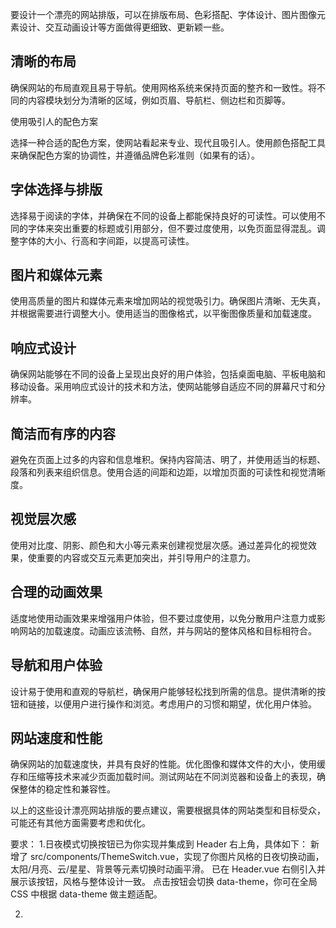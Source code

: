 要设计一个漂亮的网站排版，可以在排版布局、色彩搭配、字体设计、图片图像元素设计、交互动画设计等方面做得更细致、更新颖一些。

 
清晰的布局
-

确保网站的布局直观且易于导航。使用网格系统来保持页面的整齐和一致性。将不同的内容模块划分为清晰的区域，例如页眉、导航栏、侧边栏和页脚等。
 

使用吸引人的配色方案


选择一种合适的配色方案，使网站看起来专业、现代且吸引人。使用颜色搭配工具来确保配色方案的协调性，并遵循品牌色彩准则（如果有的话）。
 

字体选择与排版
-

选择易于阅读的字体，并确保在不同的设备上都能保持良好的可读性。可以使用不同的字体来突出重要的标题或引用部分，但不要过度使用，以免页面显得混乱。调整字体的大小、行高和字间距，以提高可读性。
 

图片和媒体元素
-

使用高质量的图片和媒体元素来增加网站的视觉吸引力。确保图片清晰、无失真，并根据需要进行调整大小。使用适当的图像格式，以平衡图像质量和加载速度。


响应式设计
-

确保网站能够在不同的设备上呈现出良好的用户体验，包括桌面电脑、平板电脑和移动设备。采用响应式设计的技术和方法，使网站能够自适应不同的屏幕尺寸和分辨率。
 

简洁而有序的内容
-

避免在页面上过多的内容和信息堆积。保持内容简洁、明了，并使用适当的标题、段落和列表来组织信息。使用合适的间距和边距，以增加页面的可读性和视觉清晰度。
 

视觉层次感
-

使用对比度、阴影、颜色和大小等元素来创建视觉层次感。通过差异化的视觉效果，使重要的内容或交互元素更加突出，并引导用户的注意力。
 

合理的动画效果
-

适度地使用动画效果来增强用户体验，但不要过度使用，以免分散用户注意力或影响网站的加载速度。动画应该流畅、自然，并与网站的整体风格和目标相符合。
 

导航和用户体验
-

设计易于使用和直观的导航栏，确保用户能够轻松找到所需的信息。提供清晰的按钮和链接，以便用户进行操作和浏览。考虑用户的习惯和期望，优化用户体验。
 

网站速度和性能
-

确保网站的加载速度快，并具有良好的性能。优化图像和媒体文件的大小，使用缓存和压缩等技术来减少页面加载时间。测试网站在不同浏览器和设备上的表现，确保整体的稳定性和兼容性。
 

以上的这些设计漂亮网站排版的要点建议，需要根据具体的网站类型和目标受众，可能还有其他方面需要考虑和优化。

要求：
1.日夜模式切换按钮已为你实现并集成到 Header 右上角，具体如下：
新增了 src/components/ThemeSwitch.vue，实现了你图片风格的日夜切换动画，太阳/月亮、云/星星、背景等元素切换时动画平滑。
已在 Header.vue 右侧引入并展示该按钮，风格与整体设计一致。
点击按钮会切换 data-theme，你可在全局 CSS 中根据 data-theme 做主题适配。

2.